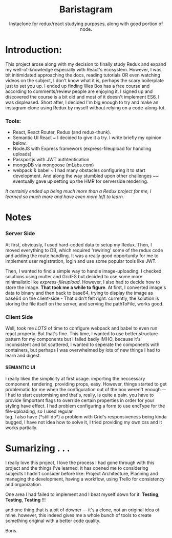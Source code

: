 # <center> Baristagram </center>

<center> Instaclone for redux/react studying purposes, along with good portion of node. </center>

# Introduction: 
This project arose along with my decision to finally study Redux and expand my well-of-knowledge especially with React's ecosystem. However, I was bit initimidated approaching the docs, reading tutorials OR even watching videos on the subject, I don't know what it is, perhaps the scary boilerplate just to set you up. I ended up finding Wes Bos has a free course and according to comments/review people are enjoying it. I signed up and discovered the course is a bit old and most of it doesn't implement ES6, I was displeased. 
Short after, I decided I'm big enough to try and make an instagram clone using Redux by myself without relying on a code-along-tut.

### Tools: 
- React, React Router, Redux (and redux-thunk). 
- Semantic UI React ~ I decided to give it a try. I write briefly my opinion below. 
- NodeJS with Express framework (express-fileupload for handling uploads)
- Passportjs with JWT authtentication
- mongoDB via mongoose (mLabs.com) 
- webpack & babel ~ I had many obstacles configuring it to start development. And along the way stumbled upon other challenges ~~ eventually gave up setting up the HMR for serverside rendering.

*It certainly ended up being much more than a Redux project for me, I learned so much more and have even more left to learn.*

# Notes

### Server Side

At first, obviously, I used hard-coded data to setup my Redux.
Then, I moved everything to DB, which required 'rewiring' some of the redux code and adding the route handling.
It was a really good opportunity for me to implement user registration, login and use some popular tools like JWT.

Then, I wanted to find a simple way to handle image-uploading. I checked solutions using multer and GridFS but decided to use some more minimalistic like *express-fileupload*. However, I also had to decide how to store the image. **That took me a while to figure**. At first, I converted image's data to binary and then back to base64, trying to display the image as base64 on the client-side - That didn't felt right. currently, the solution is storing the file itself on the server, and serving the pathToFile, works good.

### Client Side

Well, took me *LOTS* of time to configure webpack and babel to even run react properly. But that's fine. 
This time, I wanted to use better structure pattern for my components but I failed badly IMHO, because it's inconsistent and bit scattered, I wanted to seperate the components with containers, but perhaps I was overwhelmed by lots of new things I had to learn and digest.

<h4>SEMANTIC UI </h4>
I really liked the simplicity at first usage. importing the neccessary component, rendering, providing props, easy. However, things started to get problematic for me when the configuration out of the box weren't enough -- I had to start customising and that's, really, is quite a pain. you have to provide !important flags to override certain properties in order for your styling have effect.
I had problem configuring a form to use encType for the file-uploading, so I used regular <form> tag.
I also have (*still do*) a problem with Grid's responsiveness being kinda bugged, I have not idea how to solve it, I tried providing my own css and it works partially.

<br>


# Sumarizing . . .

I really love this project, I love the process I had gone through with this project and the things I've learned, it has opened me to considering subjects I hadn't consider before like: Project Architecture, Planning and managing the development, having a workflow, using Trello for consistency and organization. 

One area I had failed to implement and I beat myself down for it: 
**Testing**, **Testing**, **Testing** !!!

and one thing that is a bit of downer -- it's a clone, not an original idea of mine. 
however, this indeed gives me a whole bunch of tools to create something original with a better code quality.

Boris. 